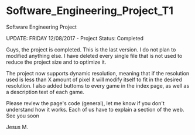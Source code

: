 # Software_Engineering_Project_T1
Software Engineering Project

UPDATE: FRIDAY 12/08/2017 - Project Status: Completed

Guys, the project is completed. This is the last version. I do not plan to modified anything else. I have deleted every single file that is not used to reduce the project size and to optimize it.

The project now supports dynamic resolution, meaning that if the resolution used is less than X amount of pixel it will modify itself to fit in the desired resolution. I also added buttoms to every game in the index page, as well as a description text of each game.

Please review the page's code (general), let me know if you don't understand how it works. Each of us have to explain a section of the web. See you soon

Jesus M.
